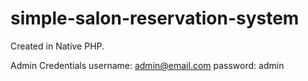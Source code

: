 # simple-salon-reservation-system
Created in Native PHP.

Admin Credentials
username: admin@email.com
password: admin
